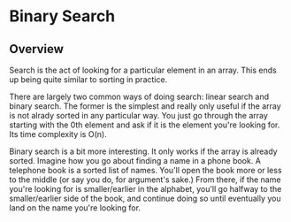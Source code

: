 # Binary Search

## Overview

Search is the act of looking for a particular element in an array. This ends up being quite similar to sorting in practice.

There are largely two common ways of doing search: linear search and binary search. The former is the simplest and really only useful if the array is not alrady sorted in any particular way. You just go through the array starting with the 0th element and ask if it is the element you're looking for. Its time complexity is O(n).

Binary search is a bit more interesting. It only works if the array is already sorted. Imagine how you go about finding a name in a phone book. A telephone book is a sorted list of names. You'll open the book more or less to the middle (or say you do, for argument's sake.) From there, if the name you're looking for is smaller/earlier in the alphabet, you'll go halfway to the smaller/earlier side of the book, and continue doing so until eventually you land on the name you're looking for.
